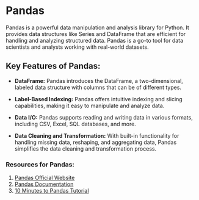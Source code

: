 # Pandas

Pandas is a powerful data manipulation and analysis library for Python. It provides data structures like Series and DataFrame that are efficient for handling and analyzing structured data. Pandas is a go-to tool for data scientists and analysts working with real-world datasets.

## Key Features of Pandas:

- **DataFrame:** Pandas introduces the DataFrame, a two-dimensional, labeled data structure with columns that can be of different types.

- **Label-Based Indexing:** Pandas offers intuitive indexing and slicing capabilities, making it easy to manipulate and analyze data.

- **Data I/O:** Pandas supports reading and writing data in various formats, including CSV, Excel, SQL databases, and more.

- **Data Cleaning and Transformation:** With built-in functionality for handling missing data, reshaping, and aggregating data, Pandas simplifies the data cleaning and transformation process.

### Resources for Pandas:

1. [Pandas Official Website](https://pandas.pydata.org/)
2. [Pandas Documentation](https://pandas.pydata.org/pandas-docs/stable/)
3. [10 Minutes to Pandas Tutorial](https://pandas.pydata.org/pandas-docs/stable/user_guide/10min.html)
